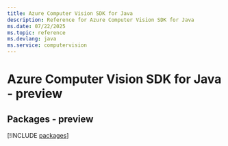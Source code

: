```yaml
---
title: Azure Computer Vision SDK for Java
description: Reference for Azure Computer Vision SDK for Java
ms.date: 07/22/2025
ms.topic: reference
ms.devlang: java
ms.service: computervision
---
```

# Azure Computer Vision SDK for Java - preview
## Packages - preview
[!INCLUDE [packages](computer-vision-index.md)]